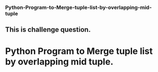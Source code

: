 ### Python-Program-to-Merge-tuple-list-by-overlapping-mid-tuple
## This is challenge question.
# Python Program to Merge tuple list by overlapping mid tuple.
